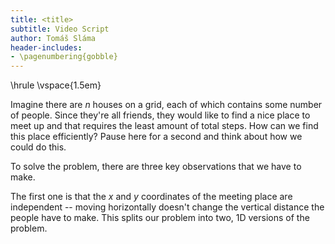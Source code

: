 ```yaml
---
title: <title>
subtitle: Video Script
author: Tomáš Sláma
header-includes:
- \pagenumbering{gobble}
---
```


\hrule
\vspace{1.5em}

Imagine there are $n$ houses on a grid, each of which contains some number of people.
Since they're all friends, they would like to find a nice place to meet up and that requires the least amount of total steps.
How can we find this place efficiently?
Pause here for a second and think about how we could do this.

To solve the problem, there are three key observations that we have to make.

The first one is that the $x$ and $y$ coordinates of the meeting place are independent -- moving horizontally doesn't change the vertical distance the people have to make.
This splits our problem into two, 1D versions of the problem.

